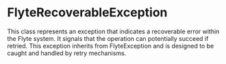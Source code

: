 # FlyteRecoverableException

This class represents an exception that indicates a recoverable error within the Flyte system. It signals that the operation can potentially succeed if retried. This exception inherits from FlyteException and is designed to be caught and handled by retry mechanisms.



